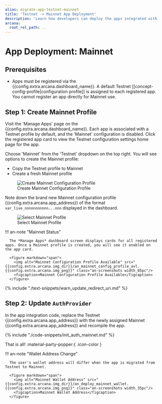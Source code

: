 ```yaml
---
alias: migrate-app-testnet-mainnet
title: 'Testnet -> Mainnet App Deployment'
description: 'Learn how developers can deploy the apps integrated with the Arcana Auth on the Arcana Testnet/Mainnet.'
arcana:
  root_rel_path: ..
---
```


# App Deployment: Mainnet

## Prerequisites

* Apps must be registered via the {{config.extra.arcana.dashboard_name}}. A default Testnet [[concept-config-profile|configuration profile]] is assigned to each registered app. You cannot register an app directly for Mainnet use.

## Step 1: Create Mainnet Profile

Visit the 'Manage Apps' page on the {{config.extra.arcana.dashboard_name}}. Each app is associated with a Testnet profile by default, and the 'Mainnet' configuration is disabled. Click the registered app card to view the Testnet configuration settings home page for the app. 

Choose 'Mainnet' from the  'Testnet' dropdown on the top right. You will see options to create the Mainnet profile:

* Copy the Testnet profile to Mainnet 
* Create a fresh Mainnet profile

<figure markdown="span">
  <img alt="Create Mainnet Configuration Profile" src="{{config.extra.arcana.img_dir}}/an_testnet_mainnet_config_create.gif" class="an-screenshots width_85pc"/>
  <figcaption>Create Mainnet Configuration Profile</figcaption>
</figure>

Note down the brand new Mainnet configuration profile {{config.extra.arcana.app_address}} of the format `xar_live_nnnnnnnnnnn...nnn` displayed in the dashboard.

 <figure markdown="span">
   <img alt="Select Mainnet Profile" src="{{config.extra.arcana.img_dir}}/an_deploy_mainnet_dashboard.{{config.extra.arcana.img_png}}" class="an-screenshots width_85pc"/>
   <figcaption>Select Mainnet Profile</figcaption>
</figure>

!!! an-note "Mainnet Status"

      The *Manage Apps* dashboard screen displays cards for all registered apps. Once a Mainnet profile is created, you will see it enabled on the app card.

      <figure markdown="span">
        <img alt="Mainnet Configuration Profile Available" src="{{config.extra.arcana.img_dir}}/an_mainnet_config_profile_avl.{{config.extra.arcana.img_png}}" class="an-screenshots width_85pc"/>
        <figcaption>Mainnet Configuration Profile Available</figcaption>
      </figure>

{% include "./text-snippets/warn_update_redirect_uri.md" %}

## Step 2: Update `AuthProvider`

In the app integration code, replace the Testnet {{config.extra.arcana.app_address}} with the newly assigned Mainnet  {{config.extra.arcana.app_address}} and recompile the app. 

{% include "./code-snippets/init_auth_mainnet.md" %}

That is all! :material-party-popper:{ .icon-color }

!!! an-note "Wallet Address Change"

      The user's wallet address will differ when the app is migrated from Testnet to Mainnet.
            
      <figure markdown="span">
        <img alt="Mainnet Wallet Address" src="{{config.extra.arcana.img_dir}}/an_deploy_mainnet_wallet.{{config.extra.arcana.img_png}}" class="an-screenshots width_35pc"/>
        <figcaption>Mainnet Wallet Address</figcaption>
      </figure>